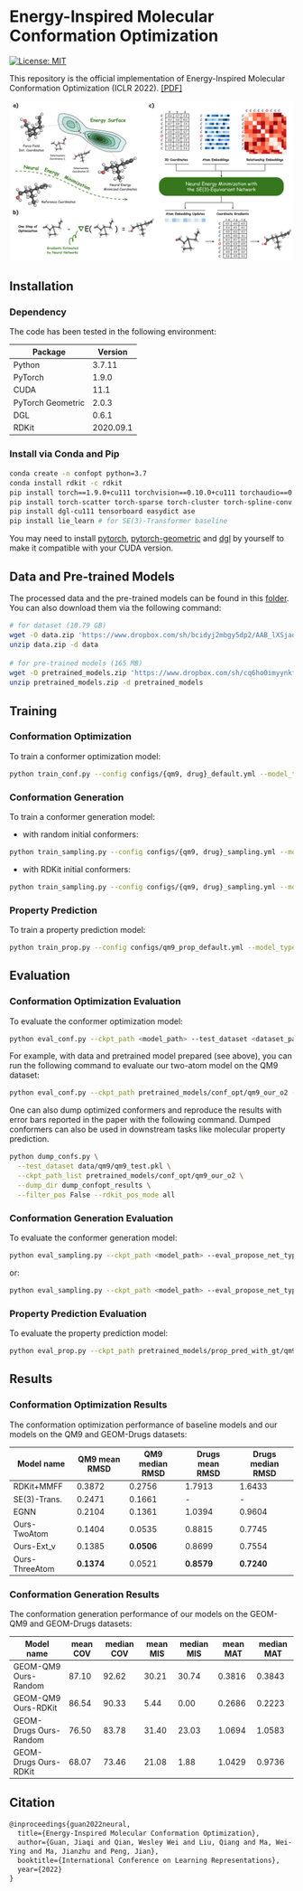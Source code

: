 # Energy-Inspired Molecular Conformation Optimization

[![License: MIT](https://img.shields.io/badge/License-MIT-yellow.svg)](https://github.com/guanjq/confopt_official/blob/main/LICENSE)


This repository is the official implementation of Energy-Inspired Molecular Conformation Optimization (ICLR 2022). [[PDF]](https://openreview.net/pdf?id=7QfLW-XZTl) 

<p align="center">
  <img src="assets/overview.png" /> 
</p>

## Installation

### Dependency

The code has been tested in the following environment:


| Package           | Version   |
|-------------------|-----------|
| Python            | 3.7.11    |
| PyTorch           | 1.9.0     |
| CUDA              | 11.1      |
| PyTorch Geometric | 2.0.3     |
| DGL               | 0.6.1     |
| RDKit             | 2020.09.1 |


### Install via Conda and Pip
```bash
conda create -n confopt python=3.7
conda install rdkit -c rdkit
pip install torch==1.9.0+cu111 torchvision==0.10.0+cu111 torchaudio==0.9.0 -f https://download.pytorch.org/whl/torch_stable.html
pip install torch-scatter torch-sparse torch-cluster torch-spline-conv torch-geometric -f https://data.pyg.org/whl/torch-1.9.0+cu111.html
pip install dgl-cu111 tensorboard easydict ase
pip install lie_learn # for SE(3)-Transformer baseline
```
You may need to install [pytorch](https://pytorch.org/), 
[pytorch-geometric](https://pytorch-geometric.readthedocs.io/en/latest/notes/installation.html) and
[dgl](https://docs.dgl.ai/en/0.6.x/index.html) by yourself to make it compatible with your CUDA version.


## Data and Pre-trained Models

The processed data and the pre-trained models can be found in this [folder](https://www.dropbox.com/sh/zh6eyp3z0ryjgxj/AAC1Tx-id7o07eO-Z6Ce4k6ya?dl=0). You can also download them via the following command:

```bash
# for dataset (10.79 GB)
wget -O data.zip 'https://www.dropbox.com/sh/bcidyj2mbgy5dp2/AAB_lXSjadWI1wUk6WZgLEBGa?dl=1' 
unzip data.zip -d data

# for pre-trained models (165 MB)
wget -O pretrained_models.zip 'https://www.dropbox.com/sh/cq6ho0imyynkfpg/AACq0GW_auRdLXAIQicnG56wa?dl=1' 
unzip pretrained_models.zip -d pretrained_models
```

## Training
### Conformation Optimization
To train a conformer optimization model:

```bash
python train_conf.py --config configs/{qm9, drug}_default.yml --model_type {equi_se3trans, egnn, ours_o2, ours_o3}
```
### Conformation Generation
To train a conformer generation model:

* with random initial conformers:
```bash
python train_sampling.py --config configs/{qm9, drug}_sampling.yml --model_type ours_o2 --propose_net_type random --noise_std 0.028 --eval_propose_net_type random --eval_noise 0.028
```

* with RDKit initial conformers:

```bash
python train_sampling.py --config configs/{qm9, drug}_sampling.yml --model_type ours_o2 --propose_net_type gt --noise_std {0.5, 1.0} --eval_propose_net_type online_rdkit --eval_noise 0.
```

### Property Prediction
To train a property prediction model:

```bash
python train_prop.py --config configs/qm9_prop_default.yml --model_type ours_o2 --pos_type {gt, rdkit, ours} --target_name homo
```

## Evaluation
### Conformation Optimization Evaluation
To evaluate the conformer optimization model:

```bash
python eval_conf.py --ckpt_path <model_path> --test_dataset <dataset_path>
```

For example, with data and pretrained model prepared (see above), you can run the following command to evaluate our two-atom model on the QM9 dataset:

```bash
python eval_conf.py --ckpt_path pretrained_models/conf_opt/qm9_our_o2 --test_dataset data/qm9/qm9_test.pkl
```

One can also dump optimized conformers and reproduce the results with error bars reported in the paper with the following command.
Dumped conformers can also be used in downstream tasks like molecular property prediction.
```bash
python dump_confs.py \
  --test_dataset data/qm9/qm9_test.pkl \
  --ckpt_path_list pretrained_models/conf_opt/qm9_our_o2 \
  --dump_dir dump_confopt_results \
  --filter_pos False --rdkit_pos_mode all
```

### Conformation Generation Evaluation
To evaluate the conformer generation model:
```bash
python eval_sampling.py --ckpt_path <model_path> --eval_propose_net_type random --eval_noise 0.028
```
or:
```bash
python eval_sampling.py --ckpt_path <model_path> --eval_propose_net_type online_rdkit --eval_noise 0.
```

### Property Prediction Evaluation
To evaluate the property prediction model:
```bash
python eval_prop.py --ckpt_path pretrained_models/prop_pred_with_gt/qm9_homo
```

## Results
### Conformation Optimization Results
The conformation optimization performance of baseline models and our models on the QM9 and GEOM-Drugs datasets:

| Model name     | QM9 mean RMSD | QM9 median RMSD | Drugs mean RMSD | Drugs median RMSD |
|----------------|---------------|-----------------|-----------------|-------------------|
| RDKit+MMFF     | 0.3872        | 0.2756          | 1.7913          | 1.6433            |
| SE(3)-Trans.   | 0.2471        | 0.1661          | -               | -                 |
| EGNN           | 0.2104        | 0.1361          | 1.0394          | 0.9604            |
| Ours-TwoAtom   | 0.1404        | 0.0535          | 0.8815          | 0.7745            |
| Ours-Ext_v     | 0.1385        | **0.0506**      | 0.8699          | 0.7554            |
| Ours-ThreeAtom | **0.1374**    | 0.0521          | **0.8579**      | **0.7240**        |


### Conformation Generation Results
The conformation generation performance of our models on the GEOM-QM9 and GEOM-Drugs datasets:

| Model name             | mean COV | median COV | mean MIS | median MIS | mean MAT | median MAT |
|------------------------|----------|------------|----------|------------|----------|------------|
| GEOM-QM9   Ours-Random | 87.10    | 92.62      | 30.21    | 30.74      | 0.3816   | 0.3843     |
| GEOM-QM9   Ours-RDKit  | 86.54    | 90.33      | 5.44     | 0.00       | 0.2686   | 0.2223     |
| GEOM-Drugs Ours-Random | 76.50    | 83.78      | 31.40    | 23.03      | 1.0694   | 1.0583     |
| GEOM-Drugs Ours-RDKit  | 68.07    | 73.46      | 21.08    | 1.88       | 1.0429   | 0.9736     |



## Citation
```
@inproceedings{guan2022neural,
  title={Energy-Inspired Molecular Conformation Optimization},
  author={Guan, Jiaqi and Qian, Wesley Wei and Liu, Qiang and Ma, Wei-Ying and Ma, Jianzhu and Peng, Jian},
  booktitle={International Conference on Learning Representations},
  year={2022}
}
```

